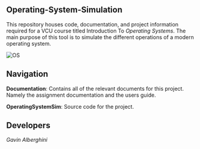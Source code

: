 ## Operating-System-Simulation

This repository houses code, documentation, and project information required for a VCU course titled Introduction To _Operating Systems_. The main purpose of this tool is to simulate the different operations of a modern operating system. 

![OS](https://www.computerhope.com/issues/pictures/operating-system-install.jpg)

## Navigation
__Documentation__: Contains all of the relevant documents for this project. Namely the assignment documentation and the users guide.

__OperatingSystemSim__: Source code for the project.

## Developers
_Gavin Alberghini_
